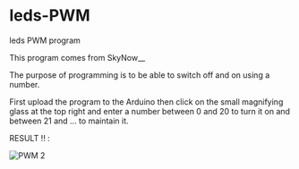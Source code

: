 # leds-PWM
leds PWM program

This program comes from SkyNow__

The purpose of programming is to be able to switch off and on using a number.

First upload the program to the Arduino then click on the small magnifying glass at the top right and enter a number between 0 and 20 to turn it on and between 21 and ... to maintain it.

RESULT !! :



![PWM 2](https://user-images.githubusercontent.com/93336837/156866036-c9622a1e-6c36-4672-adb0-03780efbb815.jpg)

